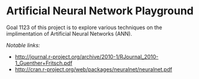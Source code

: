 Artificial Neural Network Playground
=================================

Goal 1123 of this project is to explore various techniques on the implimentation of Artificial Neural Networks (ANN).  
  

*Notable links:*  
 - http://journal.r-project.org/archive/2010-1/RJournal_2010-1_Guenther+Fritsch.pdf  
 - http://cran.r-project.org/web/packages/neuralnet/neuralnet.pdf
 

